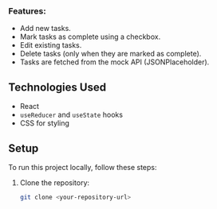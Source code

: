 ### Features:

- Add new tasks.
- Mark tasks as complete using a checkbox.
- Edit existing tasks.
- Delete tasks (only when they are marked as complete).
- Tasks are fetched from the mock API (JSONPlaceholder).

## Technologies Used

- React
- `useReducer` and `useState` hooks
- CSS for styling

## Setup

To run this project locally, follow these steps:

1. Clone the repository:
   ```bash
   git clone <your-repository-url>

   ```
